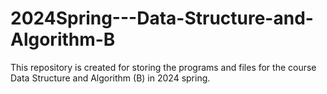 # 2024Spring---Data-Structure-and-Algorithm-B

This repository is created for storing the programs and files for the course Data Structure and Algorithm (B) in 2024 spring.
